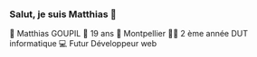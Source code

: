 ### Salut, je suis Matthias 👋

💁 Matthias GOUPIL
🎂 19 ans
📍 Montpellier
🧑‍🎓 2 ème année DUT informatique
💻 Futur Développeur web
